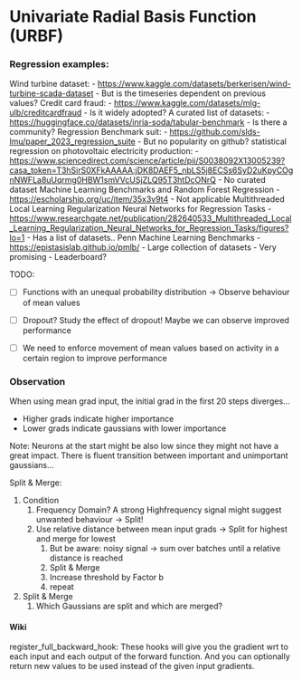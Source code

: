 # Univariate Radial Basis Function (URBF)



### Regression examples:
Wind turbine dataset:
    - https://www.kaggle.com/datasets/berkerisen/wind-turbine-scada-dataset 
    - But is the timeseries dependent on previous values?
Credit card fraud:
    - https://www.kaggle.com/datasets/mlg-ulb/creditcardfraud
    - Is it widely adopted?
A curated list of datasets:
    - https://huggingface.co/datasets/inria-soda/tabular-benchmark
    - Is there a community?
Regression Benchmark suit:
    - https://github.com/slds-lmu/paper_2023_regression_suite
    - But no popularity on github?
statistical regression on photovoltaic electricity production:
    - https://www.sciencedirect.com/science/article/pii/S0038092X13005239?casa_token=T3hSirS0XFkAAAAA:jDK8DAEF5_nbLS5j8ECSs6SyD2uKpyCOgnNWFLa8uUqrmg0HBW1smVVcUSjZLQ95T3htDcONrQ
    - No curated dataset
Machine Learning Benchmarks and Random Forest Regression
    - https://escholarship.org/uc/item/35x3v9t4
    - Not applicable
Multithreaded Local Learning Regularization Neural Networks for Regression Tasks
    - https://www.researchgate.net/publication/282640533_Multithreaded_Local_Learning_Regularization_Neural_Networks_for_Regression_Tasks/figures?lo=1
    - Has a list of datasets..
Penn Machine Learning Benchmarks
    - https://epistasislab.github.io/pmlb/
    - Large collection of datasets
    - Very promising
    - Leaderboard?


TODO: 
 - [ ] Functions with an unequal probability distribution -> Observe behaviour of mean values
 - [ ] Dropout? Study the effect of dropout! Maybe we can observe improved performance
 - [ ] We need to enforce movement of mean values based on activity in a certain region to improve performance


### Observation

When using mean grad input, the initial grad in the first 20 steps diverges...
- Higher grads indicate higher importance
- Lower grads indicate gaussians with lower importance
  
Note: Neurons at the start might be also low since they might not have a great impact.
There is fluent transition between important and unimportant gaussians...

Split & Merge:
1. Condition
   1. Frequency Domain? A strong Highfrequency signal might suggest unwanted behaviour -> Split!
   2. Use relative distance between mean input grads -> Split for highest and merge for lowest
      1. But be aware: noisy signal -> sum over batches until a relative distance is reached 
      2. Split & Merge
      3. Increase threshold by Factor b
      4. repeat
2. Split & Merge
   1. Which Gaussians are split and which are merged?



#### Wiki
register_full_backward_hook:
These hooks will give you the gradient wrt to each input and each output of the forward function.
And you can optionally return new values to be used instead of the given input gradients.